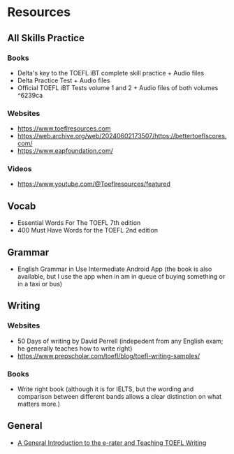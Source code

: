 # Resources

## All Skills Practice
### Books
- Delta's key to the TOEFL iBT complete skill practice + Audio files
- Delta Practice Test + Audio files
- Official TOEFL iBT Tests volume 1 and 2 + Audio files of both volumes ^6239ca

### Websites
- https://www.toeflresources.com
- https://web.archive.org/web/20240602173507/https://bettertoeflscores.com/
- https://www.eapfoundation.com/
### Videos
- https://www.youtube.com/@Toeflresources/featured
## Vocab
- Essential Words For The TOEFL 7th edition
- 400 Must Have Words for the TOEFL 2nd edition

## Grammar
- English Grammar in Use Intermediate Android App (the book is also available, but I use the app when in am in queue of buying something or in a taxi or bus)

## Writing
### Websites
- 50 Days of writing by David Perrell (indepedent from any English exam; he generally teaches how to write right)
- https://www.prepscholar.com/toefl/blog/toefl-writing-samples/
### Books
- Write right book (although it is for IELTS, but the wording and comparison between different bands allows a clear distinction on what matters more.)

## General
- [A General Introduction to the e-rater and Teaching TOEFL Writing](https://www.toeflresources.com/how-does-the-toefl-e-rater-work/)

